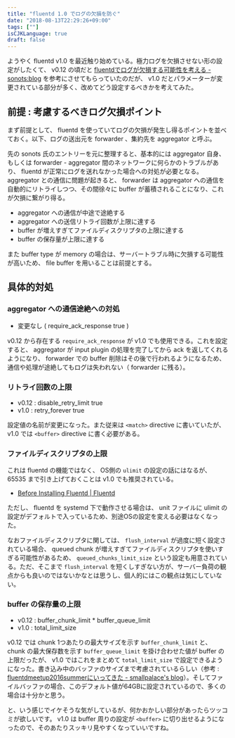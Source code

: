 ```yaml
---
title: "fluentd 1.0 でログの欠損を防ぐ"
date: "2018-08-13T22:29:26+09:00"
tags: [""]
isCJKLanguage: true
draft: false
---
```


ようやく fluentd v1.0 を最近触り始めている。極力ログを欠損させない形の設定がしたくて、 v0.12 の頃だと [fluentdでログが欠損する可能性を考える - sonots:blog](http://blog.livedoor.jp/sonots/archives/44690980.html) を参考にさせてもらっていたのだが、 v1.0 だとパラメーターが変更されている部分が多く、改めてどう設定するべきかを考えてみた。

## 前提 : 考慮するべきログ欠損ポイント

まず前提として、 fluentd を使っていてログの欠損が発生し得るポイントを並べておく。以下、ログの送出元を forwarder 、集約先を aggregator と呼ぶ。

先の sonots 氏のエントリーを元に整理すると、基本的には aggregator 自身、もしくは forwarder - aggregator 間のネットワークに何らかのトラブルがあり、 fluentd が正常にログを送れなかった場合への対処が必要となる。 aggregator との通信に問題が起きると、 forwarder は aggregator への通信を自動的にリトライしつつ、その間徐々に buffer が蓄積されることになり、これが欠損に繋がり得る。

* aggregator への通信が中途で途絶する
* aggregator への送信リトライ回数が上限に達する
* buffer が増えすぎてファイルディスクリプタの上限に達する
* buffer の保存量が上限に達する

また buffer type が memory の場合は、サーバートラブル時に欠損する可能性が高いため、 file buffer を用いることは前提とする。

## 具体的対処

### aggregator への通信途絶への対処

* 変更なし ( require_ack_response true )

v0.12 から存在する `require_ack_response` が v1.0 でも使用できる。これを設定すると、 aggregator が input plugin の処理を完了してから ack を返してくれるようになり、 forwarder での buffer 削除はその後で行われるようになるため、通信や処理が途絶してもログは失われない（ forwarder に残る）。

### リトライ回数の上限

* v0.12 : disable_retry_limit true
* v1.0 : retry_forever true

設定値の名前が変更になった。また従来は `<match>` directive に書いていたが、 v1.0 では `<buffer>` directive に書く必要がある。

### ファイルディスクリプタの上限

これは fluentd の機能ではなく、 OS側の `ulimit` の設定の話にはなるが、 65535 まで引き上げておくことは v1.0 でも推奨されている。

* [Before Installing Fluentd | Fluentd](https://docs.fluentd.org/v1.0/articles/before-install)

ただし、 fluentd を systemd 下で動作させる場合は、 unit ファイルに ulimit の設定がデフォルトで入っているため、別途OSの設定を変える必要はなくなった。

なおファイルディスクリプタに関しては、 `flush_interval` が過度に短く設定されている場合、 queued chunk が増えすぎてファイルディスクリプタを使いすぎる可能性があるため、 `queued_chunks_limit_size` という設定も用意されている。ただ、そこまで `flush_interval` を短くしすぎない方が、サーバー負荷の観点からも良いのではないかなとは思うし、個人的にはこの観点は気にしていない。

### buffer の保存量の上限

* v0.12 : buffer_chunk_limit * buffer_queue_limit
* v1.0 : total_limit_size

v0.12 では chunk 1つあたりの最大サイズを示す `buffer_chunk_limit` と、 chunk の最大保存数を示す `buffer_queue_limit` を掛け合わせた値が buffer の上限だったが、 v1.0 ではこれをまとめて `total_limit_size` で設定できるようになった。書き込み中のバッファのサイズまで考慮されているらしい（参考 : [fluentdmeetup2016summerにいってきた - smallpalace's blog](http://smallpalace.hatenablog.com/entry/2016/06/02/123724)）。そしてファイルバッファの場合、このデフォルト値が64GBに設定されているので、多くの場合は十分かと思う。

と、いう感じでイケそうな気がしているが、何かおかしい部分があったらツッコミが欲しいです。 v1.0 は buffer 周りの設定が `<buffer>` に切り出せるようになったので、そのあたりスッキリ見やすくなっていいですね。
